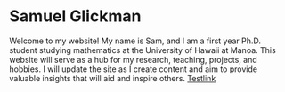 # Samuel Glickman
Welcome to my website! My name is Sam, and I am a first year Ph.D. student studying mathematics at the University of Hawaii at Manoa. This website will serve as a hub for my research, teaching, projects, and hobbies. I will update the site as I create content and aim to provide valuable insights that will aid and inspire others.
[Testlink](test.txt)
